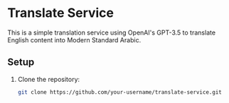 # Translate Service

This is a simple translation service using OpenAI's GPT-3.5 to translate English content into Modern Standard Arabic.

## Setup

1. Clone the repository:
   ```bash
   git clone https://github.com/your-username/translate-service.git
